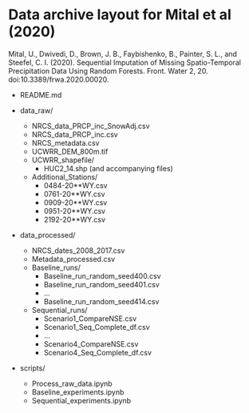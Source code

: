 
# Data archive layout for Mital et al (2020)
Mital, U., Dwivedi, D., Brown, J. B., Faybishenko, B., Painter, S. L., and Steefel, C. I. (2020). Sequential Imputation of Missing Spatio-Temporal Precipitation Data Using Random Forests. Front. Water 2, 20. doi:10.3389/frwa.2020.00020.


- README.md

- data_raw/
  - NRCS_data_PRCP_inc_SnowAdj.csv
  - NRCS_data_PRCP_inc.csv
  - NRCS_metadata.csv
  - UCWRR_DEM_800m.tif
  - UCWRR_shapefile/
    - HUC2_14.shp (and accompanying files)
  - Additional_Stations/
    - 0484-20**WY.csv
    - 0761-20**WY.csv
    - 0909-20**WY.csv
    - 0951-20**WY.csv
    - 2192-20**WY.csv
  
  
- data_processed/
  - NRCS_dates_2008_2017.csv
  - Metadata_processed.csv
  - Baseline_runs/
      - Baseline_run_random_seed400.csv
      - Baseline_run_random_seed401.csv
      - ...
      - Baseline_run_random_seed414.csv
  - Sequential_runs/
      - Scenario1_CompareNSE.csv
      - Scenario1_Seq_Complete_df.csv
      - ...
      - Scenario4_CompareNSE.csv
      - Scenario4_Seq_Complete_df.csv
  
  
- scripts/
  - Process_raw_data.ipynb
  - Baseline_experiments.ipynb
  - Sequential_experiments.ipynb

